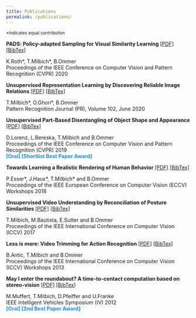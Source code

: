 ```yaml
---
title: Publications
permalink: /publications/
---
```

<sup id="fn1">*Indicates equal contribution</sup>


<p><b>PADS: Policy-adapted Sampling for Visual Similarity Learning </b>
<a type="button" href="{{ site.baseurl}}/papers/magnification_cvpr20.pdf" target="_blank">
[PDF]</a> 
<a type="button" href="{{ site.baseurl }}/bibtex/magnification_cvpr20.md" target="_blank">
[BibTex]</a><br />

K.Roth*, T.Milbich*, B.Ommer<br />
Proceedings of the IEEE Conference on Computer Vision and Pattern Recognition (CVPR) 2020 <br />
</p>



<p><b>Unsupervised Representation Learning by Discovering Reliable Image Relations </b>
<a type="button" href="{{ site.baseurl}}/papers/magnification_cvpr20.pdf" target="_blank">
[PDF]</a> 
<a type="button" href="{{ site.baseurl }}/bibtex/magnification_cvpr20.md" target="_blank">
[BibTex]</a><br />

T.Milbich*, O.Ghori*, B.Ommer<br />
Pattern Recognition Journal (PR), Volume 102, June 2020 <br />
</p>



<p><b>Unsupervised Part-Based Disentangling of Object Shape and Appearance </b>
<a type="button" href="{{ site.baseurl}}/papers/magnification_cvpr20.pdf" target="_blank">
[PDF]</a> 
<a type="button" href="{{ site.baseurl }}/bibtex/magnification_cvpr20.md" target="_blank">
[BibTex]</a><br />

D.Lorenz, L.Bereska, T.Milbich and B.Ommer<br />
Proceedings of the IEEE Conference on Computer Vision and Pattern Recognition (CVPR) 2019<br />
<b style="color:DodgerBlue;">[Oral] [Shortlist Best Paper Award]</b>
</p>




<p><b>Towards Learning a Realistic Rendering of Human Behavior </b>
<a type="button" href="{{ site.baseurl}}/papers/magnification_cvpr20.pdf" target="_blank">
[PDF]</a> 
<a type="button" href="{{ site.baseurl }}/bibtex/magnification_cvpr20.md" target="_blank">
[BibTex]</a><br />

P.Esser*, J.Haux*, T.Milbich* and B.Ommer<br />
Proceedings of the IEEE European Conference on Computer Vision (ECCV) Workshops 2018<br />
</p>



<p><b>Unsupervised Video Understanding by Reconciliation of Posture Similarities </b>
<a type="button" href="{{ site.baseurl}}/papers/magnification_cvpr20.pdf" target="_blank">
[PDF]</a> 
<a type="button" href="{{ site.baseurl }}/bibtex/magnification_cvpr20.md" target="_blank">
[BibTex]</a><br />

T.Milbich, M.Bautista, E.Sutter and B.Ommer<br />
Proceedings of the IEEE International Conference on Computer Vision (ICCV) 2017<br />
</p>



<p><b>Less is more: Video Trimming for Action Recognition </b>
<a type="button" href="{{ site.baseurl}}/papers/magnification_cvpr20.pdf" target="_blank">
[PDF]</a> 
<a type="button" href="{{ site.baseurl }}/bibtex/magnification_cvpr20.md" target="_blank">
[BibTex]</a><br />

B.Antic, T.Milbich and B.Ommer<br />
Proceedings of the IEEE International Conference on Computer Vision (ICCV) Workshops 2013<br />
</p>



<p><b>May I enter the roundabout? A time-to-contact computation based on stereo-vision</b>
<a type="button" href="{{ site.baseurl}}/paper/iv12_may_i_enter_the_roundabout.pdf" target="_blank">
[PDF]</a> 
<a type="button" href="{{ site.baseurl }}/bibtex/iv12_may_i_enter_the_roundabout.bib" target="_blank">
[BibTex]</a><br />

M.Muffert, T.Milbich, D.Pfeiffer and U.Franke<br />
IEEE Intelligent Vehicles Symposium (IV) 2012<br />
<b style="color:DodgerBlue;">[Oral] [2nd Best Paper Award]</b></p>

